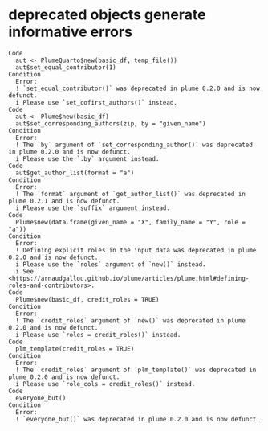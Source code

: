 # deprecated objects generate informative errors

    Code
      aut <- PlumeQuarto$new(basic_df, temp_file())
      aut$set_equal_contributor(1)
    Condition
      Error:
      ! `set_equal_contributor()` was deprecated in plume 0.2.0 and is now defunct.
      i Please use `set_cofirst_authors()` instead.
    Code
      aut <- Plume$new(basic_df)
      aut$set_corresponding_authors(zip, by = "given_name")
    Condition
      Error:
      ! The `by` argument of `set_corresponding_author()` was deprecated in plume 0.2.0 and is now defunct.
      i Please use the `.by` argument instead.
    Code
      aut$get_author_list(format = "a")
    Condition
      Error:
      ! The `format` argument of `get_author_list()` was deprecated in plume 0.2.1 and is now defunct.
      i Please use the `suffix` argument instead.
    Code
      Plume$new(data.frame(given_name = "X", family_name = "Y", role = "a"))
    Condition
      Error:
      ! Defining explicit roles in the input data was deprecated in plume 0.2.0 and is now defunct.
      i Please use the `roles` argument of `new()` instead.
      i See <https://arnaudgallou.github.io/plume/articles/plume.html#defining-roles-and-contributors>.
    Code
      Plume$new(basic_df, credit_roles = TRUE)
    Condition
      Error:
      ! The `credit_roles` argument of `new()` was deprecated in plume 0.2.0 and is now defunct.
      i Please use `roles = credit_roles()` instead.
    Code
      plm_template(credit_roles = TRUE)
    Condition
      Error:
      ! The `credit_roles` argument of `plm_template()` was deprecated in plume 0.2.0 and is now defunct.
      i Please use `role_cols = credit_roles()` instead.
    Code
      everyone_but()
    Condition
      Error:
      ! `everyone_but()` was deprecated in plume 0.2.0 and is now defunct.

